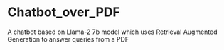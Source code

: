 # Chatbot_over_PDF
A chatbot based on Llama-2 7b model which uses Retrieval Augmented Generation to answer queries from a PDF
